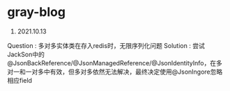 # gray-blog

1. 2021.10.13  

Question : 多对多实体类在存入redis时，无限序列化问题
Solution : 尝试JackSon中的 @JsonBackReference/@JsonManagedReference/@JsonIdentityInfo，在多对一和一对多中有效，但多对多依然无法解决，最终决定使用@JsonIngore忽略相应field